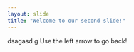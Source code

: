 ```yaml
---
layout: slide
title: "Welcome to our second slide!"
---
```

dsagasd g
Use the left arrow to go back!
